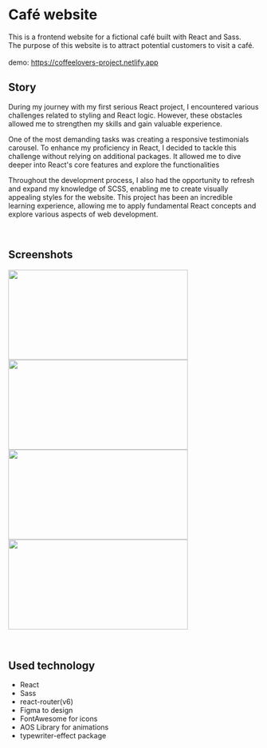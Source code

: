 # Café website

This is a frontend website for a fictional café built with React and Sass. <br>The purpose of this website is to attract potential customers to visit a café.<br><br>
demo: https://coffeelovers-project.netlify.app 
<br>

## Story

During my journey with my first serious React project, I encountered various challenges related to styling and React logic. 
However, these obstacles allowed me to strengthen my skills and gain valuable experience.

One of the most demanding tasks was creating a responsive testimonials carousel. To enhance my proficiency in React, I decided to tackle this challenge without relying on additional packages. 
It allowed me to dive deeper into React's core features and explore the functionalities

Throughout the development process, I also had the opportunity to refresh and expand my knowledge of SCSS, enabling me to create visually appealing styles for the website.
This project has been an incredible learning experience, allowing me to apply fundamental React concepts and explore various aspects of web development.

<br>

## Screenshots
<img src="https://res.cloudinary.com/detfhw9ll/image/upload/v1685103571/github%20docs/coffeelovers/coffeelover-home_u9plii.png" width=360 height=180><img src="https://res.cloudinary.com/detfhw9ll/image/upload/v1685103571/github%20docs/coffeelovers/coffeelover-gallery_ymdes7.png" width=360 height=180><img src="https://res.cloudinary.com/detfhw9ll/image/upload/v1685103568/github%20docs/coffeelovers/coffeelovers-photo_jcedbq.png" width=360 height=180><img src="https://res.cloudinary.com/detfhw9ll/image/upload/v1685103568/github%20docs/coffeelovers/coffeelover-contact_pps11f.png" width=360 height=180>

<br>

## Used technology

- React
- Sass
- react-router(v6)
- Figma to design
- FontAwesome for icons
- AOS Library for animations
- typewriter-effect package

